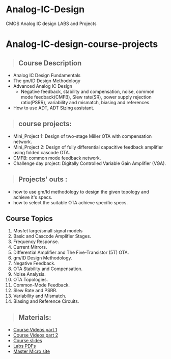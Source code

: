 # Analog-IC-Design
CMOS Analog IC design LABS and Projects
# Analog-IC-design-course-projects

> ## Course Description
* Analog IC Design Fundamentals
* The gm/ID Design Methodology
* Advanced Analog IC Design
    * Negative feedback, stability and compensation, noise, common mode feedback(CMFB), Slew rate(SR), power supply rejection ratio(PSRR), variability and mismatch, biasing and references.
* How to use ADT, ADT Sizing assistant.

>## course projects:
   * Mini_Project 1: Design of two-stage Miller OTA with compensation network.
   * Mini_Project 2: Design of fully differential capacitive feedback amplifier using folded cascode OTA.
   * CMFB: common mode feedback network. 
   * Challenge day project: Digitally Controlled Variable Gain Amplifier (VGA).
>## Projects' outs : 
   * how to use gm/Id methodology to design the given topology and achieve it's specs.
   * how to select the suitable OTA achieve specific specs.

## Course Topics 

1. Mosfet large/small signal models
2. Basic and Cascode Amplifier Stages.
3. Frequency Response.
4. Current Mirrors.
5. Differential Amplifier and The Five-Transistor (5T) OTA.
6. gm/ID Design Methodology.
7. Negative Feedback.
8. OTA Stability and Compensation.
9. Noise Analysis.
10. OTA Topologies.
11. Common-Mode Feedback.
12. Slew Rate and PSRR.
13. Variability and Mismatch.
14. Biasing and Reference Circuits.

> ## Materials:
   *  [Course Videos part 1](https://youtube.com/playlist?list=PLMSBalys69yzp1vrmnYAmpRFiptbuGuaj)
   *  [Course Videos part 2](https://youtube.com/playlist?list=PLMSBalys69yxQrKE_46AYuFkthIBh-WVJ)
   *  [Course slides](https://drive.google.com/folderview?id=1OWcbg8f48_ilr8jptdFEA3nbNeQyD0Hi)
   *  [Labs PDFs](https://drive.google.com/folderview?id=1bVQrHuBM_Zyx9GM0jdYwGqFmFIBjb9Fk)
   *  [Master Micro site](https://www.master-micro.com/home)
     

